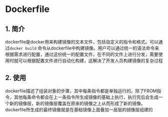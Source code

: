 # Dockerfile

## 1. 简介

dockerfile是docker用来构建镜像的文本文件，包括自定义的指令和格式。可以通过`docker build` 命令从dockerfile中构建镜像。用户可以通过统一的语法命令来根据需求进行配置，通过这份统一的配置文件，在不同的文件上进行分发，需要使用时就可以根据配置文件进行自动化构建，这解决了开发人员构建镜像的复杂过程

## 2. 使用

dockerfile描述了组装对象的步骤，其中每条指令都是单独运行的。除了FROM指令，其他每条命令都会在上一条指令所生成镜像的基础上执行，执行完后会生成一个新的镜像层，新的镜像层覆盖在原来的镜像之上从而形成了新的镜像。dockerfile所生成的最终镜像就是在基础镜像上面叠加一层层的镜像层组建的